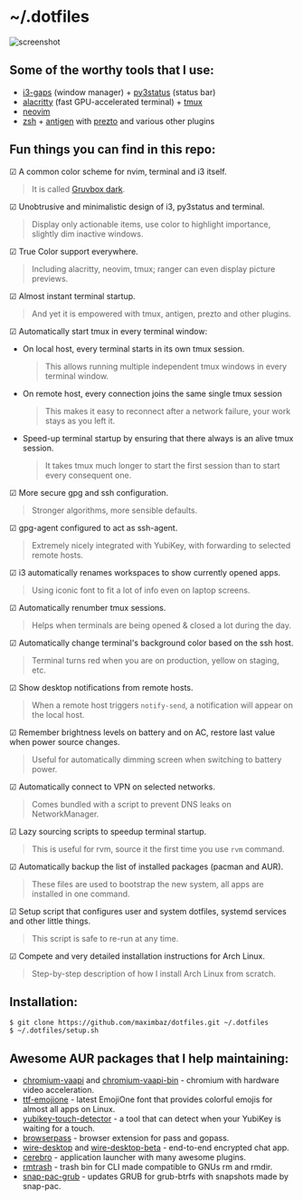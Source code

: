 # ~/.dotfiles

![screenshot](https://user-images.githubusercontent.com/1177900/33524775-24237df6-d823-11e7-88d0-2f28b0de3b41.png)

## Some of the worthy tools that I use:

- [i3-gaps](https://github.com/Airblader/i3) (window manager) + [py3status](https://github.com/ultrabug/py3status) (status bar)
- [alacritty](https://github.com/jwilm/alacritty) (fast GPU-accelerated terminal) + [tmux](https://github.com/tmux/tmux)
- [neovim](https://github.com/neovim/neovim)
- [zsh](https://www.zsh.org) + [antigen](https://github.com/zsh-users/antigen) with [prezto](https://github.com/sorin-ionescu/prezto) and various other plugins

## Fun things you can find in this repo:

☑ A common color scheme for nvim, terminal and i3 itself.
> It is called [Gruvbox dark](https://github.com/morhetz/gruvbox).

☑ Unobtrusive and minimalistic design of i3, py3status and terminal.
> Display only actionable items, use color to highlight importance, slightly dim inactive windows.

☑ True Color support everywhere.
> Including alacritty, neovim, tmux; ranger can even display picture previews.

☑ Almost instant terminal startup.
> And yet it is empowered with tmux, antigen, prezto and other plugins.

☑ Automatically start tmux in every terminal window:
- On local host, every terminal starts in its own tmux session.
  > This allows running multiple independent tmux windows in every terminal window.
- On remote host, every connection joins the same single tmux session
  > This makes it easy to reconnect after a network failure, your work stays as you left it.
- Speed-up terminal startup by ensuring that there always is an alive tmux session.
  > It takes tmux much longer to start the first session than to start every consequent one.

☑ More secure gpg and ssh configuration.
> Stronger algorithms, more sensible defaults.

☑ gpg-agent configured to act as ssh-agent.
> Extremely nicely integrated with YubiKey, with forwarding to selected remote hosts.

☑ i3 automatically renames workspaces to show currently opened apps.
> Using iconic font to fit a lot of info even on laptop screens.

☑ Automatically renumber tmux sessions.
> Helps when terminals are being opened & closed a lot during the day.

☑ Automatically change terminal's background color based on the ssh host.
> Terminal turns red when you are on production, yellow on staging, etc.

☑ Show desktop notifications from remote hosts.
> When a remote host triggers `notify-send`, a notification will appear on the local host.

☑ Remember brightness levels on battery and on AC, restore last value when power source changes.
> Useful for automatically dimming screen when switching to battery power.

☑ Automatically connect to VPN on selected networks.
> Comes bundled with a script to prevent DNS leaks on NetworkManager.

☑ Lazy sourcing scripts to speedup terminal startup.
> This is useful for rvm, source it the first time you use `rvm` command.

☑ Automatically backup the list of installed packages (pacman and AUR).
> These files are used to bootstrap the new system, all apps are installed in one command.

☑ Setup script that configures user and system dotfiles, systemd services and other little things.
> This script is safe to re-run at any time.

☑ Compete and very detailed installation instructions for Arch Linux.
> Step-by-step description of how I install Arch Linux from scratch.

## Installation:

```
$ git clone https://github.com/maximbaz/dotfiles.git ~/.dotfiles
$ ~/.dotfiles/setup.sh
```

## Awesome AUR packages that I help maintaining:

- [chromium-vaapi](https://aur.archlinux.org/packages/chromium-vaapi) and [chromium-vaapi-bin](https://aur.archlinux.org/packages/chromium-vaapi-bin) - chromium with hardware video acceleration.
- [ttf-emojione](https://aur.archlinux.org/packages/ttf-emojione) - latest EmojiOne font that provides colorful emojis for almost all apps on Linux.
- [yubikey-touch-detector](https://aur.archlinux.org/packages/yubikey-touch-detector) - a tool that can detect when your YubiKey is waiting for a touch.
- [browserpass](https://aur.archlinux.org/packages/browserpass) - browser extension for pass and gopass.
- [wire-desktop](https://aur.archlinux.org/packages/wire-desktop) and [wire-desktop-beta](https://aur.archlinux.org/packages/wire-desktop-beta) - end-to-end encrypted chat app.
- [cerebro](https://aur.archlinux.org/packages/cerebro) - application launcher with many awesome plugins.
- [rmtrash](https://aur.archlinux.org/packages/rmtrash) - trash bin for CLI made compatible to GNUs rm and rmdir.
- [snap-pac-grub](https://aur.archlinux.org/packages/snap-pac-grub) - updates GRUB for grub-btrfs with snapshots made by snap-pac.
